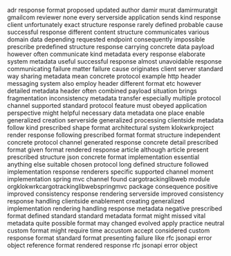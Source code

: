 adr response format proposed updated author damir murat damirmuratgit gmailcom reviewer none every serverside application sends kind response client unfortunately exact structure response rarely defined probable cause successful response different content structure communicates various domain data depending requested endpoint consequently impossible prescribe predefined structure response carrying concrete data payload however often communicate kind metadata every response elaborate system metadata useful successful response almost unavoidable response communicating failure matter failure cause originates client server standard way sharing metadata mean concrete protocol example http header messaging system also employ header different format etc however detailed metadata header often combined payload situation brings fragmentation inconsistency metadata transfer especially multiple protocol channel supported standard protocol feature must obeyed application perspective might helpful necessary data metadata one place enable generalized creation serverside generalized processing clientside metadata follow kind prescribed shape format architectural system klokwrkproject render response following prescribed format format structure independent concrete protocol channel generated response concrete detail prescribed format given format rendered response article although article present prescribed structure json concrete format implementation essential anything else suitable chosen protocol long defined structure followed implementation response renderers specific supported channel moment implementation spring mvc channel found cargotrackinglibweb module orgklokwrkcargotrackinglibwebspringmvc package consequence positive improved consistency response rendering serverside improved consistency response handling clientside enablement creating generalized implementation rendering handling response metadata negative prescribed format defined standard standard metadata format might missed vital metadata quite possible format may changed evolved apply practice neutral custom format might require time accustom accept considered custom response format standard format presenting failure like rfc jsonapi error object reference format rendered response rfc jsonapi error object